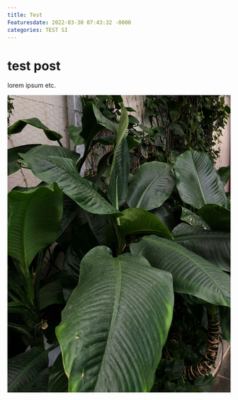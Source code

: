 ```yaml
---
title: Test
Featuresdate: 2022-03-30 07:43:32 -0000
categories: TEST SI
---
```



# test post


lorem ipsum etc.

![My helpful screenshot](/assets/img/IMG_4457.jpeg)

